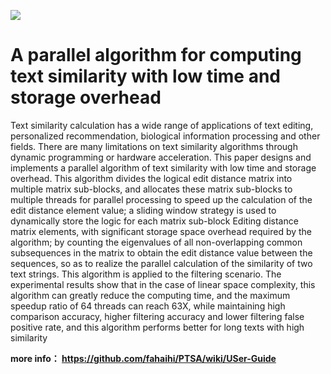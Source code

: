 ![](https://github.com/fahaihi/PTSA/blob/master/ptsa.PNG)

# **A parallel algorithm for computing text similarity with low time and storage overhead**


Text similarity calculation has a wide range of applications of text editing, personalized recommendation,
biological information processing and other fields. There are many limitations on text similarity algorithms through
dynamic programming or hardware acceleration. This paper designs and implements a parallel algorithm of text
similarity with low time and storage overhead. This algorithm divides the logical edit distance matrix into multiple
matrix sub-blocks, and allocates these matrix sub-blocks to multiple threads for parallel processing to speed up the
calculation of the edit distance element value; a sliding window strategy is used to dynamically store the logic for
each matrix sub-block Editing distance matrix elements, with significant storage space overhead required by the
algorithm; by counting the eigenvalues of all non-overlapping common subsequences in the matrix to obtain the edit
distance value between the sequences, so as to realize the parallel calculation of the similarity of two text strings.
This algorithm is applied to the filtering scenario. The experimental results show that in the case of linear space
complexity, this algorithm can greatly reduce the computing time, and the maximum speedup ratio of 64 threads can
reach 63X, while maintaining high comparison accuracy, higher filtering accuracy and lower filtering false positive
rate, and this algorithm performs better for long texts with high similarity

**more info： https://github.com/fahaihi/PTSA/wiki/USer-Guide**

